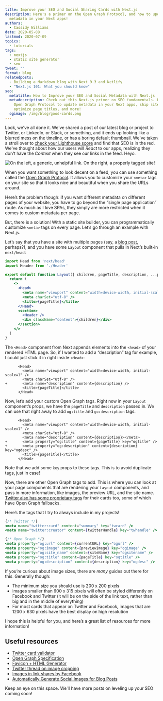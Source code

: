```yaml
---
title: Improve your SEO and Social Sharing Cards with Next.js
description: Here's a primer on the Open Graph Protocol, and how to update
  metadata in your Next apps!
authors:
  - Cassidy Williams
date: 2020-05-08
lastmod: 2020-07-09
topics:
  - tutorials
tags:
  - nextjs
  - static site generator
  - seo
tweet: ""
format: blog
relatedposts:
  - Building a Markdown blog with Next 9.3 and Netlify
  - "Next.js 101: What you should know"
seo:
  metatitle: How to Improve your SEO and Social Metadata with Next.js
  metadescription: Check out this Next.js primer on SEO fundamentals. Utilize the
    Open Graph Protocol to update metadata in your Next apps, ship sites with
    optimize page titles, and more!
  ogimage: /img/blog/good-cards.png
---
```

Look, we’ve all done it. We’ve shared a post of our latest blog or project to Twitter, or LinkedIn, or Slack, or something, and it ends up looking like a blurred mess on the timeline, or has a boring default thumbnail. We've taken a stroll over to [check your Lighthouse score](https://web.dev/measure/) and find that SEO is in the red. We've thought about how our users will *React* to our apps, realizing they don't have the *Context* when they see our links in the feed. Heyo.

![On the left, a generic, unhelpful link. On the right, a properly tagged site!](/img/blog/boo.png "Look what you can do if you try")

When you want something to look decent on a feed, you can use something called the [Open Graph Protocol](https://ogp.me/). It allows you to customize your `<meta>` tags on your site so that it looks nice and beautiful when you share the URLs around.

Here’s the problem though: if you want different metadata on different pages of your website, you have to go beyond the “single page application” route. As much as I love SPAs, they simply are more restricted when it comes to custom metadata per page.

But, there is a solution! With a static site builder, you can programmatically customize `<meta>` tags on every page. Let’s go through an example with Next.js.

Let’s say that you have a site with multiple pages (say, a [blog post](https://url.netlify.com/rJreiI15L), perhaps?), and you have some `Layout` component that pulls in Next’s built-in `next/head`:

```jsx
import Head from 'next/head'
import Header from './Header'

export default function Layout({ children, pageTitle, description, ...props }) {
  return (
    <>
      <Head>
        <meta name="viewport" content="width=device-width, initial-scale=1" />
        <meta charSet="utf-8" />
        <title>{pageTitle}</title>
      </Head>
      <section>
        <Header />
        <div className="content">{children}</div>
      </section>
    </>
  )
}
```

The `<Head>` component from Next appends elements into the `<head>` of your rendered HTML page. So, if I wanted to add a “description” tag for example, I could just stick it in right inside `<Head>`:

```diff-jsx
      <Head>
        <meta name="viewport" content="width=device-width, initial-scale=1" />
        <meta charSet="utf-8" />
+       <meta name="description" content={description} />
        <title>{pageTitle}</title>
      </Head>
```

Now, let’s add your custom Open Graph tags. Right now in your `Layout` component’s props, we have the `pageTitle` and `description` passed in. We can use that right away to add `og:title` and `go:description` tags.

```diff-jsx
      <Head>
        <meta name="viewport" content="width=device-width, initial-scale=1" />
        <meta charSet="utf-8" />
        <meta name="description" content={description}></meta>
+       <meta property="og:title" content={pageTitle} key="ogtitle" />
+       <meta property="og:description" content={description} key="ogdesc" />
        <title>{pageTitle}</title>
      </Head>
```

Note that we add some `key` props to these tags. This is to avoid duplicate tags, just in case!

Now, there are other Open Graph tags to add. This is where you can look at your page components that are rendering your `Layout` components, and pass in more information, like images, the preview URL, and the site name. [Twitter also has some proprietary tags](https://developer.twitter.com/en/docs/tweets/optimize-with-cards/overview/markup) for their cards too, some of which have Open Graph fallbacks.

Here’s the tags that I try to always include in my projects!

```jsx
{/* Twitter */}
<meta name="twitter:card" content="summary" key="twcard" />
<meta name="twitter:creator" content={twitterHandle} key="twhandle" />

{/* Open Graph */}
<meta property="og:url" content={currentURL} key="ogurl" />
<meta property="og:image" content={previewImage} key="ogimage" />
<meta property="og:site_name" content={siteName} key="ogsitename" />
<meta property="og:title" content={pageTitle} key="ogtitle" />
<meta property="og:description" content={description} key="ogdesc" />
```

If you’re curious about image sizes, there are *many* guides out there for this. Generally though:

* The minimum size you should use is 200 x 200 pixels
* Images smaller than 600 x 315 pixels will often be styled differently on Facebook and Twitter (it will be on the side of the link text, rather than big and in the middle of everything)
* For most cards that appear on Twitter and Facebook, images that are 1200 x 630 pixels have the best display on high resolution

I hope this is helpful for you, and here’s a great list of resources for more information!

## Useful resources

* [Twitter card validator](https://cards-dev.twitter.com/validator)
* [Open Graph Specification](https://ogp.me/)
* [Favicon + HTML Generator](https://realfavicongenerator.net/)
* [Twitter thread on image cropping](https://twitter.com/nanobop/status/1255002567131557888)
* [Images in link shares by Facebook](https://developers.facebook.com/docs/sharing/webmasters/images/)
* [Automatically Generate Social Images for Blog Posts](https://www.learnwithjason.dev/blog/auto-generate-social-image/)

Keep an eye on this space. We'll have more posts on leveling up your SEO coming soon!